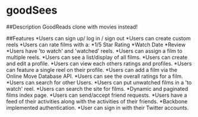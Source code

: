 # goodSees

##Description
GoodReads clone with movies instead!

##Features
*Users can sign up/ log in / sign out
*Users can create custom reels
*Users can rate films with a:
  *1/5 Star Rating
  *Watch Date
  *Review
*Users have 'to watch' and 'watched' reels.
*Users can assign a film to multiple reels.
*Users can see a list/display of all films.
*Users can create and edit a profile.
*Users can view each others ratings and profiles.
*Users can feature a single reel on their profile.
*Users can add a film via the Online Move Database API.
*Users can see the overall ratings for a film.
*Users can search for other Users.
*Users can put unwatched films in a 'to watch' reel.
*Users can search the site for films.
*Dynamic and paginated films index page.
*Users can send/accept friend requests.
*Users have a feed of their activities along with the activities of their friends.
*Backbone implemented authentication.
*User can sign in with their Twitter accounts.









